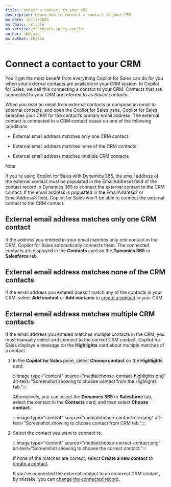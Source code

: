 ```yaml
---
title: Connect a contact to your CRM 
description: Learn how to connect a contact to your CRM.
ms.date: 12/11/2023
ms.topic: article
ms.service: microsoft-sales-copilot
author: sbmjais
ms.author: shjais
---
```


# Connect a contact to your CRM

You’ll get the most benefit from everything Copilot for Sales can do for you when your external contacts are available in your CRM system. In Copilot for Sales, we call this connecting a contact to your CRM. Contacts that are connected to your CRM are referred to as _Saved contacts_.

When you read an email from external contacts or compose an email to external contacts, and open the Copilot for Sales pane, Copilot for Sales searches your CRM for the contact’s primary email address. The external contact is connected to a CRM contact based on one of the following conditions:

- External email address matches only one CRM contact

- External email address matches none of the CRM contacts

- External email address matches multiple CRM contacts

> [!NOTE]
> If you're using Copilot for Sales with Dynamics 365, the email address of the external contact must be populated in the EmailAddress1 field of the contact record in Dynamics 365 to connect the external contact to the CRM contact. If the email address is populated in the EmailAddress2 or EmailAddress3 field, Copilot for Sales won't be able to connect the external contact to the CRM contact.

## External email address matches only one CRM contact

If the address you entered in your email matches only one contact in the CRM, Copilot for Sales automatically connects them. The connected contacts are displayed in the **Contacts** card on the **Dynamics 365** or **Salesforce** tab.

## External email address matches none of the CRM contacts

If the email address you entered doesn’t match any of the contacts in your CRM, select **Add contact** or **Add contacts** to [create a contact](create-contact-crm-sales-copilot.md) in your CRM.

## External email address matches multiple CRM contacts

If the email address you entered matches multiple contacts in the CRM, you must manually select and connect to the correct CRM contact. Copilot for Sales displays a message on the **Highlights** card about multiple matches of a contact.

1. In the **Copilot for Sales** pane, select **Choose contact** on the **Highlights** card.

    :::image type="content" source="media/choose-contact-highlights.png" alt-text="Screenshot showing to choose contact from the Highlights tab.":::

    Alternatively, you can select the **Dynamics 365** or **Salesforce** tab, select the contact in the **Contacts** card, and then select **Choose contact**.

    :::image type="content" source="media/choose-contact-crm.png" alt-text="Screenshot showing to choose contact from CRM tab.":::

2. Select the contact you want to connect to.

    :::image type="content" source="media/choose-correct-contact.png" alt-text="Screenshot showing to choose the correct contact.":::

    If none of the matches are correct, select **Create a new contact** to [create a contact](create-contact-crm-sales-copilot.md).
    
    If you've connected the external contact to an incorrect CRM contact, by mistake, you can [change the connected record](change-connected-crm-contact.md).